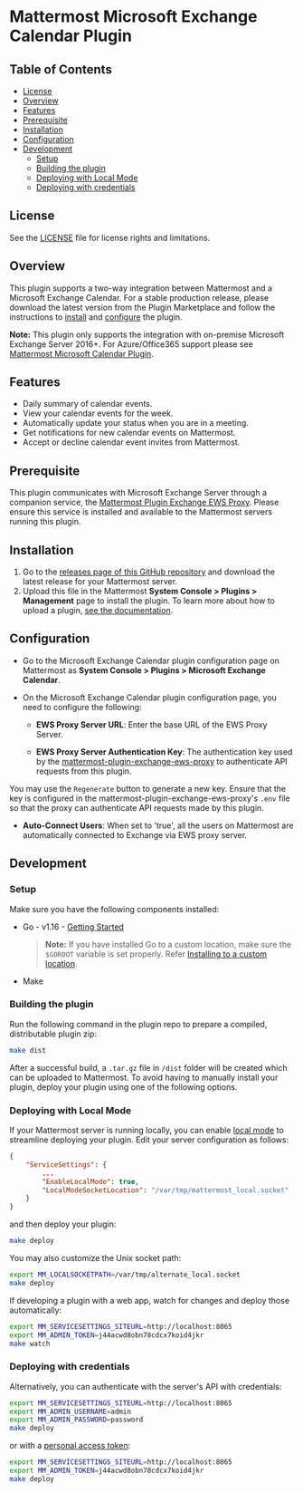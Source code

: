 # Mattermost Microsoft Exchange Calendar Plugin

## Table of Contents

- [License](#license)
- [Overview](#overview)
- [Features](#features)
- [Prerequisite](#prerequisite)
- [Installation](#installation)
- [Configuration](#configuration)
- [Development](#development)
  - [Setup](#setup)
  - [Building the plugin](#building-the-plugin)
  - [Deploying with Local Mode](#deploying-with-local-mode)
  - [Deploying with credentials](#deploying-with-credentials)

## License

See the [LICENSE](./LICENSE) file for license rights and limitations.

## Overview

This plugin supports a two-way integration between Mattermost and a Microsoft Exchange Calendar. For a stable production release, please download the latest version from the Plugin Marketplace and follow the instructions to [install](#installation) and [configure](#configuration) the plugin.

**Note:** This plugin only supports the integration with on-premise Microsoft Exchange Server 2016+. For Azure/Office365 support please see [Mattermost Microsoft Calendar Plugin](https://github.com/mattermost/mattermost-plugin-mscalendar).

## Features

- Daily summary of calendar events.
- View your calendar events for the week.
- Automatically update your status when you are in a meeting.
- Get notifications for new calendar events on Mattermost.
- Accept or decline calendar event invites from Mattermost.

## Prerequisite

This plugin communicates with Microsoft Exchange Server through a companion service, the [Mattermost Plugin Exchange EWS Proxy](https://github.com/Brightscout/mattermost-plugin-exchange-ews-proxy). Please ensure this service is installed and available to the Mattermost servers running this plugin.

## Installation

1. Go to the [releases page of this GitHub repository](https://github.com/Brightscout/mattermost-plugin-exchange-calendar/releases) and download the latest release for your Mattermost server.
2. Upload this file in the Mattermost **System Console > Plugins > Management** page to install the plugin. To learn more about how to upload a plugin, [see the documentation](https://docs.mattermost.com/administration/plugins.html#plugin-uploads).

## Configuration

- Go to the Microsoft Exchange Calendar plugin configuration page on Mattermost as **System Console > Plugins > Microsoft Exchange Calendar**.

- On the Microsoft Exchange Calendar plugin configuration page, you need to configure the following:
  - **EWS Proxy Server URL**: Enter the base URL of the EWS Proxy Server.

  - **EWS Proxy Server Authentication Key**: The authentication key used by the [mattermost-plugin-exchange-ews-proxy](https://github.com/Brightscout/mattermost-plugin-exchange-ews-proxy) to authenticate API requests from this plugin.
  
 You may use the `Regenerate` button to generate a new key. Ensure that the key is configured in the mattermost-plugin-exchange-ews-proxy's `.env` file so that the proxy can authenticate API requests made by this plugin.

  - **Auto-Connect Users**: When set to 'true', all the users on Mattermost are automatically connected to Exchange via EWS proxy server.

## Development

### Setup

Make sure you have the following components installed:  

- Go - v1.16 - [Getting Started](https://golang.org/doc/install)
    > **Note:** If you have installed Go to a custom location, make sure the `$GOROOT` variable is set properly. Refer [Installing to a custom location](https://golang.org/doc/install#install).

- Make

### Building the plugin

Run the following command in the plugin repo to prepare a compiled, distributable plugin zip:

```bash
make dist
```

After a successful build, a `.tar.gz` file in `/dist` folder will be created which can be uploaded to Mattermost. To avoid having to manually install your plugin, deploy your plugin using one of the following options.

### Deploying with Local Mode

If your Mattermost server is running locally, you can enable [local mode](https://docs.mattermost.com/administration/mmctl-cli-tool.html#local-mode) to streamline deploying your plugin. Edit your server configuration as follows:

```json
{
    "ServiceSettings": {
        ...
        "EnableLocalMode": true,
        "LocalModeSocketLocation": "/var/tmp/mattermost_local.socket"
    }
}
```

and then deploy your plugin:

```bash
make deploy
```

You may also customize the Unix socket path:

```bash
export MM_LOCALSOCKETPATH=/var/tmp/alternate_local.socket
make deploy
```

If developing a plugin with a web app, watch for changes and deploy those automatically:

```bash
export MM_SERVICESETTINGS_SITEURL=http://localhost:8065
export MM_ADMIN_TOKEN=j44acwd8obn78cdcx7koid4jkr
make watch
```

### Deploying with credentials

Alternatively, you can authenticate with the server's API with credentials:

```bash
export MM_SERVICESETTINGS_SITEURL=http://localhost:8065
export MM_ADMIN_USERNAME=admin
export MM_ADMIN_PASSWORD=password
make deploy
```

or with a [personal access token](https://docs.mattermost.com/developer/personal-access-tokens.html):

```bash
export MM_SERVICESETTINGS_SITEURL=http://localhost:8065
export MM_ADMIN_TOKEN=j44acwd8obn78cdcx7koid4jkr
make deploy
```
